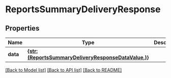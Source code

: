 # ReportsSummaryDeliveryResponse


## Properties
Name | Type | Description | Notes
------------ | ------------- | ------------- | -------------
**data** | [**{str: (ReportsSummaryDeliveryResponseDataValue,)}**](ReportsSummaryDeliveryResponseDataValue.md) |  | 


[[Back to Model list]](../../README.md#models) [[Back to API list]](../../README.md#available-methods) [[Back to README]](../../README.md)


